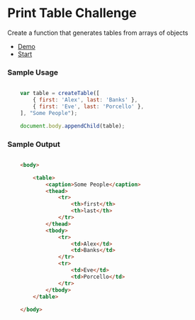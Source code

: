 Print Table Challenge
====================
Create a function that generates tables from arrays of objects

* [Demo](http://jsbin.com/zuyemo/1/quiet)
* [Start](http://jsbin.com/zuyemo/2/edit?js,output)

### Sample Usage

```javascript

    var table = createTable([
        { first: 'Alex', last: 'Banks' },
        { first: 'Eve', last: 'Porcello' },
    ], "Some People");

    document.body.appendChild(table);

```

### Sample Output

```html

    <body>

        <table>
            <caption>Some People</caption>
            <thead>
                <tr>
                    <th>first</th>
                    <th>last</th>
                </tr>
            </thead>
            <tbody>
                <tr>
                    <td>Alex</td>
                    <td>Banks</td>
                </tr>
                <tr>
                    <td>Eve</td>
                    <td>Porcello</td>
                </tr>
            </tbody>    
        </table>
    
    </body>

```
